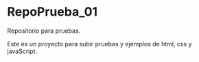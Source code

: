 # RepoPrueba_01
Repositorio para pruebas.

Este es un proyecto para subir pruebas y ejemplos 
de html, css y javaScript.

